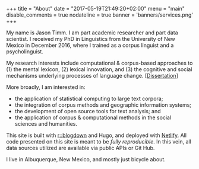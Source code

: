 +++
title = "About" 
date = "2017-05-19T21:49:20+02:00" 
menu = "main" 
disable_comments = true 
nodateline = true
banner = 'banners/services.png'
+++

My name is Jason Timm. I am part academic researcher and part data scientist.  I received my PhD in Linguistics from the University of New Mexico in December 2016, where I trained as a corpus linguist and a psycholinguist.

My research interests include computational & corpus-based approaches to (1) the mental lexicon, (2) lexical innovation, and (3) the cognitive and social mechanisms underlying processes of language change. [[Dissertation](http://digitalrepository.unm.edu/ling_etds/45/)]

More broadly, I am interested in: 

* the application of statistical computing to large text corpora; 
* the integration of corpus methods and geographic information systems; 
* the development of open source tools for text analysis; and 
* the application of corpus & computational methods in the social sciences and humanities.

This site is built with [r::blogdown](https://bookdown.org/yihui/blogdown/) and Hugo, and deployed with [Netlify](https://www.netlify.com/). All code presented on this site is meant to be *fully reproducible*.  In this vein, all data sources utilized are available via public APIs or Git Hub.

I live in Albuquerque, New Mexico, and mostly just bicycle about.